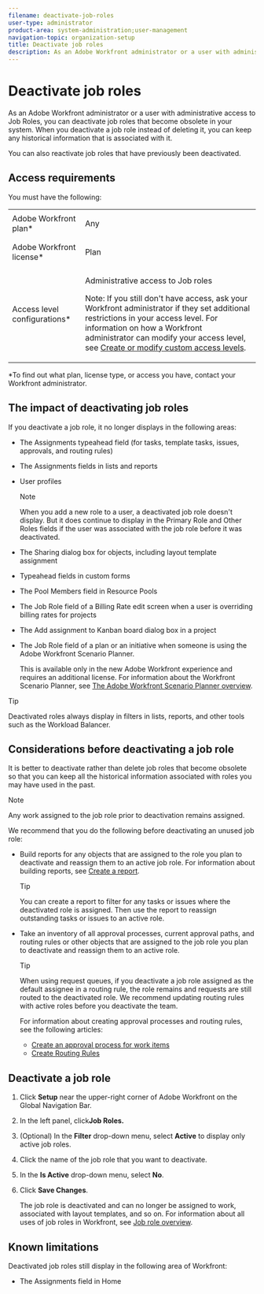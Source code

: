 ```yaml
---
filename: deactivate-job-roles
user-type: administrator
product-area: system-administration;user-management
navigation-topic: organization-setup
title: Deactivate job roles
description: As an Adobe Workfront administrator or a user with administrative access to Job Roles, you can deactivate job roles that become obsolete in your system. When you deactivate a job role instead of deleting it, you can keep any historical information that is associated with it.
---
```


# Deactivate job roles

As an&nbsp;Adobe Workfront administrator or a user with administrative access to Job&nbsp;Roles, you can deactivate job roles that become obsolete in your system. When you deactivate a job role instead of deleting it, you can keep any historical information that is associated with it.

You can also reactivate job roles that have previously been deactivated.

## Access requirements

You must have the following:

<table cellspacing="0"> 
 <col> 
 <col> 
 <tbody> 
  <tr> 
   <td role="rowheader">Adobe Workfront plan*</td> 
   <td> <p>Any </p> </td> 
  </tr> 
  <tr> 
   <td role="rowheader">Adobe Workfront license*</td> 
   <td> <p>Plan </p> </td> 
  </tr> 
  <tr> 
   <td role="rowheader">Access level configurations*</td> 
   <td> <p>Administrative access to Job roles</p> <p>Note: If you still don't have access, ask your Workfront administrator if they set additional restrictions in your access level. For information on how a Workfront administrator can modify your access level, see <a href="../../../administration-and-setup/add-users/configure-and-grant-access/create-modify-access-levels.md" class="MCXref xref">Create or modify custom access levels</a>.</p> </td> 
  </tr> 
 </tbody> 
</table>

&#42;To find out what plan, license type, or access you have, contact your Workfront administrator.

## The impact of deactivating job roles

If you deactivate a job role, it no longer displays in the following areas:

* The Assignments typeahead field (for tasks, template tasks, issues, approvals, and routing rules)
* The Assignments fields in lists and reports
* User profiles

  >[!NOTE]
  >
  >When you add a new role to a user, a deactivated job role doesn't display. But it does continue to display in the Primary Role and Other Roles fields if the user was associated with the job role before it was deactivated.

* The Sharing dialog box for objects, including layout template assignment
* Typeahead fields in custom forms
* The Pool Members field in&nbsp;Resource Pools
* The Job&nbsp;Role field of a Billing Rate edit screen when a user is overriding billing rates for projects
* The Add assignment to Kanban board dialog box in a project
* The Job&nbsp;Role field of a plan or an initiative when someone is using the Adobe Workfront Scenario Planner.

  This is available only in the new Adobe Workfront experience and requires an additional license. For information about the Workfront Scenario Planner, see [The Adobe Workfront Scenario Planner overview](../../../scenario-planner/scenario-planner-overview.md).

>[!TIP]
>
>Deactivated roles always display in filters in lists, reports, and other tools such as the Workload Balancer.

## Considerations before deactivating a job role

It is better to deactivate rather than delete job roles that become obsolete so that you can keep all the historical information associated with roles you may have used in the past.

>[!NOTE]
>
>Any work assigned to the job role prior to deactivation remains assigned.

We recommend that you do the following before deactivating an unused job role:

* Build reports for any objects that are assigned to the role you plan to deactivate and reassign them to an active job role. For information about building reports, see [Create a report](../../../reports-and-dashboards/reports/creating-and-managing-reports/create-report.md).

  >[!TIP]
  >
  >You can create a report to filter for any tasks or issues where the deactivated role is assigned. Then use the report to reassign outstanding tasks or issues to an active role.

* Take an inventory of all approval processes, current approval paths, and routing rules or other objects that are assigned to the job role you plan to deactivate and reassign them to an active role.

  >[!TIP]
  >
  >When using request queues, if you deactivate a job role assigned as the default assignee in a routing rule, the role remains and requests are still routed to the deactivated role. We recommend updating routing rules with active roles before you deactivate the team.

  For information about creating approval processes and routing rules, see the following articles:

   * [Create an approval process for work items](../../../administration-and-setup/customize-workfront/configure-approval-milestone-processes/create-approval-processes.md) 
   * [Create Routing Rules](../../../manage-work/requests/create-and-manage-request-queues/create-routing-rules.md)

## Deactivate a job role

1. Click **Setup** near the upper-right corner of Adobe Workfront on the Global Navigation Bar.
1. In the left panel, click**Job Roles.**
1. (Optional) In the **Filter** drop-down menu, select **Active** to display only active job roles. 
1. Click the name of the job role that you want to deactivate.
1. In the **Is Active** drop-down menu, select **No**. 
1. Click **Save Changes**.

   The job role is deactivated and can no longer be assigned to work, associated with layout templates, and so on. For information about all uses of job roles in&nbsp;Workfront, see [Job role overview](../../../administration-and-setup/set-up-workfront/organizational-setup/job-role-overview.md).

## Known limitations

Deactivated job roles still display in the following area of Workfront:

* The Assignments field in Home

&nbsp;
